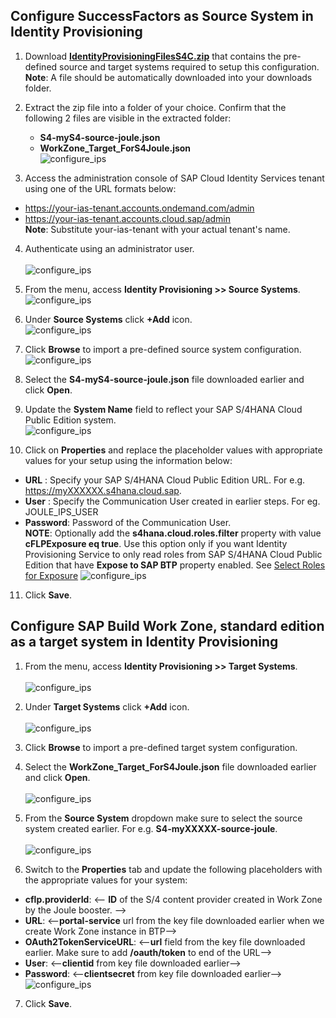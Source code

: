 ## **Configure SuccessFactors as Source System in Identity Provisioning**

1. Download [**IdentityProvisioningFilesS4C.zip**](https://github.com/hjudgesac/JouleS4Public/raw/main/configure_identity_provisioning/files/IdentityProvisioningFilesS4C.zip) that contains the pre-defined source and target systems required to setup this configuration.</br>
**Note**: A file should be automatically downloaded into your downloads folder.
2. Extract the zip file into a folder of your choice.  Confirm that the following 2 files are visible in the extracted folder:
   * **S4-myS4-source-joule.json**
   * **WorkZone_Target_ForS4Joule.json**</br>
![configure_ips](0-2.jpg)

3. Access the administration console of SAP Cloud Identity Services tenant using one of the URL formats below:
  * https://your-ias-tenant.accounts.ondemand.com/admin
  * https://your-ias-tenant.accounts.cloud.sap/admin              
  **Note**: Substitute your-ias-tenant with your actual tenant's name.
4. Authenticate using an administrator user.</br>                
![configure_ips](0-1.jpg)

5. From the menu, access **Identity Provisioning >> Source Systems**.</br>
![configure_ips](2.jpg)

6. Under **Source Systems** click **+Add** icon.</br>
![configure_ips](3.jpg)

7. Click **Browse** to import a pre-defined source system configuration.</br>
![configure_ips](4.jpg)

8. Select the **S4-myS4-source-joule.json** file downloaded earlier and click **Open**.

9. Update the **System Name** field to reflect your SAP S/4HANA Cloud Public Edition system.</br>
![configure_ips](5.jpg)

10. Click on **Properties** and replace the placeholder values with appropriate values for your setup using the information below:
  * **URL** : Specify your SAP S/4HANA Cloud Public Edition URL.  For e.g. https://myXXXXXX.s4hana.cloud.sap.
  * **User** : Specify the Communication User created in earlier steps.  For eg. JOULE_IPS_USER
  * **Password**: Password of the Communication User.</br>
  **NOTE**: Optionally add the **s4hana.cloud.roles.filter** property with value **cFLPExposure eq true**.  Use this option only if you want Identity Provisioning 
  Service to only read roles from SAP S/4HANA Cloud Public Edition that have **Expose to SAP BTP** property enabled.  See [Select Roles for Exposure](https://help.sap.com/docs/SAP_S4HANA_CLOUD/4fc8d03390c342da8a60f8ee387bca1a/e0ba77cfec8b4b05ab8ccb163b914f67.html?locale=de-DEversion=2208.503&version=2408.VAL)
  ![configure_ips](6.jpg)

11. Click **Save**.


## **Configure SAP Build Work Zone, standard edition as a target system in Identity Provisioning**

1. From the menu, access **Identity Provisioning >> Target Systems**.</br>      
![configure_ips](7.jpg)

2. Under **Target Systems** click **+Add** icon.</br>                 
![configure_ips](8.jpg)

3. Click **Browse** to import a pre-defined target system configuration.
4. Select the **WorkZone_Target_ForS4Joule.json** file downloaded earlier and click **Open**.</br>      
![configure_ips](9.jpg)

5. From the **Source System** dropdown make sure to select the source system created earlier.  For e.g. **S4-myXXXXX-source-joule**.</br>  
![configure_ips](10.jpg)

6. Switch to the **Properties** tab and update the following placeholders with the appropriate values for your system:
 * **cflp.providerId**: <-- **ID** of the S/4 content provider created in Work Zone by the Joule booster. -->
 * **URL**: <--**portal-service** url from the key file downloaded earlier when we create Work Zone instance in BTP-->
 * **OAuth2TokenServiceURL**: <--**url** field from the key file downloaded earlier.  Make sure to add **/oauth/token** to end of the URL-->
 * **User**: <--**clientid** from key file downloaded earlier-->
 * **Password**: <--**clientsecret** from key file downloaded earlier--></br>
 ![configure_ips](11.jpg)

7. Click **Save**.
